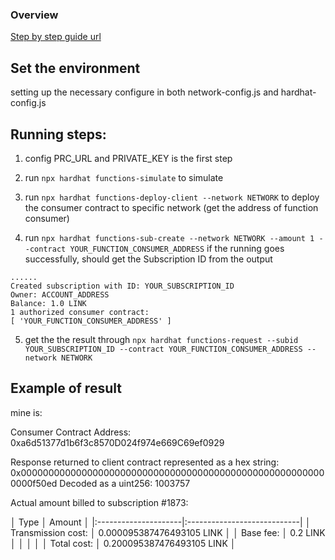 ### Overview 
[Step by step guide url](https://docs.chain.link/chainlink-functions/getting-started)

## Set the environment 
setting up the necessary configure in both network-config.js and hardhat-config.js

## Running steps:
1. config PRC_URL and PRIVATE_KEY is the first step 

2. run `npx hardhat functions-simulate` to simulate

3. run `npx hardhat functions-deploy-client --network NETWORK` to deploy the consumer contract to specific network (get the address of function consumer)

4. run `npx hardhat functions-sub-create --network NETWORK --amount 1 --contract YOUR_FUNCTION_CONSUMER_ADDRESS`
if the running goes successfully, should get the Subscription ID from the output
```
......
Created subscription with ID: YOUR_SUBSCRIPTION_ID
Owner: ACCOUNT_ADDRESS
Balance: 1.0 LINK
1 authorized consumer contract:
[ 'YOUR_FUNCTION_CONSUMER_ADDRESS' ]
```

5. get the the result through `npx hardhat functions-request --subid YOUR_SUBSCRIPTION_ID --contract YOUR_FUNCTION_CONSUMER_ADDRESS --network NETWORK`

## Example of result
mine is:

Consumer Contract Address: 0xa6d51377d1b6f3c8570D024f974e669C69ef0929


Response returned to client contract represented as a hex string: 0x00000000000000000000000000000000000000000000000000000000000f50ed
Decoded as a uint256: 1003757

Actual amount billed to subscription #1873:

│         Type         │           Amount            │
|:---------------------|:----------------------------|
│  Transmission cost:  │  0.000095387476493105 LINK  │
│      Base fee:       │          0.2 LINK           │
│                      │                             │
│     Total cost:      │  0.200095387476493105 LINK  │




